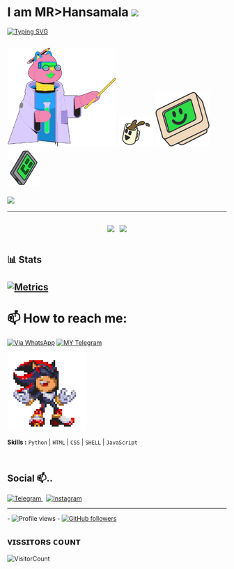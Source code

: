 #  I am MR>Hansamala  <img src="https://camo.githubusercontent.com/2c8b3670d933220ae3c023fa1d568682975cce3f10799d0d3ff5ecac394b4ee8/68747470733a2f2f6d656469612e67697068792e636f6d2f6d656469612f31326f75664342304d795a31476f2f67697068792e676966" width="50px">



[![Typing SVG](https://readme-typing-svg.herokuapp.com?color=%2336BCF7&lines=Hi++Iam+MR+Hansamala)](https://git.io/typing-svg) </div>


## <img src="gifs/wizard-cat.svg" width="250px">  <img src="gifs/coffee.svg" width="80px">  <img src="gifs/monitor.svg" width="125px">  <img src="gifs/phone.svg" width="75px"> 
<p>
    <a href="https://t.me/DOOZY_OFF" target="blank"><img src="https://img.shields.io/badge/@𝖣𝖩 𝖣𝖮𝖮𝖹𝖸-30302f?style=flat&logo=telegram" /></a>

___

 </br>

<div align="center">   
    <img src="https://github-readme-stats.vercel.app/api/top-langs/?username=mrhansamala&layout=compact&theme=react"/>
    &nbsp;
    <img height="165px" src="https://github-readme-stats.vercel.app/api?username=mrhansamala&count_private=true&show_icons=true&custom_title=Github%20Stats&hide=issues&theme=react"/>
</div>

<br>

## 📊 Stats

[![Metrics](https://metrics.lecoq.io/SamPandey001?template=classic&base.header=0&base.metadata=0&isocalendar=1&languages=1&people=1&isocalendar.duration=half-year&languages.limit=8&languages.sections=most-used&languages.colors=github&languages.threshold=0%25&languages.indepth=false&languages.recent.load=300&languages.recent.days=14&people.limit=24&people.size=28&people.types=followers%2C%20following&people.identicons=false&people.shuffle=false&config.timezone=Asia%2FCalcutta)](https://github.com/SamPandey001/Secktor-Md)
---
# 📫 How to reach me:
[![Via WhatsApp](https://img.shields.io/badge/WhatsApp-25D366?style=for-the-badge&logo=whatsapp&logoColor=white)](https://wa.me/919628516236)
[![MY Telegram](https://img.shields.io/badge/telegram-1b77FF.svg?style=for-the-badge&logo=telegram)](https://t.me/Sam_Pandey) <br>

 
  

 ​<img src="gifs/Drak 1.gif" alt="coding ?"> 
 
 ​<b>Skills :</b> <code>Python</code> | <code>HTML</code> | <code>CSS</code> | <code>SHELL</code> | <code>JavaScript</code>
  
  

  
 ​</div>
 
 
  
## Social 📫..


<a href="https://t.me/">
<img alt="Telegram" 
src="https://img.shields.io/badge/Telegram-2CA5E0?style=for-the-badge&logo=telegram&logoColor=white">
    </a>
    &nbsp;
<a href="https://www.instagram.com/">
<img alt="Instagram" 
src="https://img.shields.io/badge/Instagram-%23E4405F.svg?style=for-the-badge&logo=Instagram&logoColor=white">
    </a>
</div>






___
 


 
 ​-​ ![​Profile views​](https://gpvc.arturio.dev/mrhansamala) 
 ​-​ [![​GitHub followers​](https://img.shields.io/github/followers/mrhansamala.svg?style=social&label=Follow&maxAge=2592000)](https://github.com/mrhansamala?tab=followers) 








 
 ## ᴠɪssɪᴛᴏʀs ᴄᴏᴜɴᴛ
 ​![​VisitorCount​](https://profile-counter.glitch.me/{mrhansamala}/count.svg)
